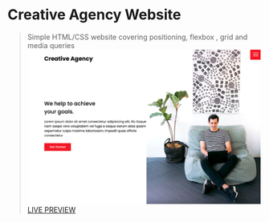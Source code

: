# Creative Agency Website

> Simple HTML/CSS website covering positioning, flexbox , grid and media queries
![Creative Agency](./images/screenshot.png 'Creative Agency')
[LIVE PREVIEW](https://raw.githack.com/bradtraversy/creative-agency-website/master/index.html)
